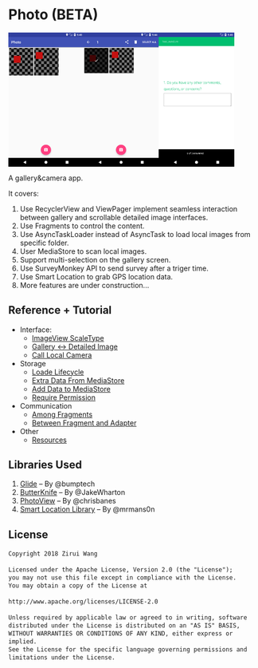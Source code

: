 # Photo (BETA)

<div style="display:flex;">
<img alt="Gallery" src="screenshots/landing_page.png" width="30%" height="auto">
<img alt="Multi_select" src="screenshots/multi-select.png" width="30%" height="auto">
<img alt="Survey_Monkey" src="screenshots/surveyMonkey.png" width="30%" height="auto">
</div>

A gallery&camera app.

It covers:

1.  Use RecyclerView and ViewPager implement seamless interaction between gallery and scrollable detailed image interfaces.
2.  Use Fragments to control the content.
3.  Use AsyncTaskLoader instead of AsyncTask to load local images from specific folder.
4.  User MediaStore to scan local images.
5.  Support multi-selection on the gallery screen.
6.  Use SurveyMonkey API to send survey after a triger time.
7.  Use Smart Location to grab GPS location data.
8.  More features are under construction...

## Reference + Tutorial

* Interface:
  * [ImageView ScaleType](https://robots.thoughtbot.com/android-imageview-scaletype-a-visual-guide)
  * [Gallery <-> Detailed Image](http://blog.iamsuleiman.com/android-image-gallery-app-gestures-transition/)
  * [Call Local Camera](https://developer.android.com/training/camera/photobasics.html)
* Storage
  * [Loade Lifecycle](https://stackoverflow.com/questions/25234581/what-does-asynctaskloader-deliverresult-actually-do)
  * [Extra Data From MediaStore](https://github.com/bumptech/glide/tree/master/samples/gallery)
  * [Add Data to MediaStore](https://stackoverflow.com/questions/21822759/how-to-add-taken-photo-to-mediastore)
  * [Require Permission](https://developer.android.com/training/permissions/requesting.html)
* Communication
  * [Among Fragments](https://learnpainless.com/android/how-to-get-fragment-from-viewpager-android)
  * [Between Fragment and Adapter](http://droidmentor.com/multi-select-like-whatsapp-android/)
* Other
  * [Resources](https://github.com/rexstjohn/UltimateAndroidCameraGuide)

## Libraries Used

1.  [Glide](https://github.com/bumptech/glide) – By @bumptech
2.  [ButterKnife](https://github.com/JakeWharton/butterknife) – By @JakeWharton
3.  [PhotoView](https://github.com/chrisbanes/PhotoView) – By @chrisbanes
4.  [Smart Location Library](https://github.com/mrmans0n/smart-location-lib) – By @mrmans0n

## License

    Copyright 2018 Zirui Wang

    Licensed under the Apache License, Version 2.0 (the "License");
    you may not use this file except in compliance with the License.
    You may obtain a copy of the License at

    http://www.apache.org/licenses/LICENSE-2.0

    Unless required by applicable law or agreed to in writing, software
    distributed under the License is distributed on an "AS IS" BASIS,
    WITHOUT WARRANTIES OR CONDITIONS OF ANY KIND, either express or implied.
    See the License for the specific language governing permissions and
    limitations under the License.
